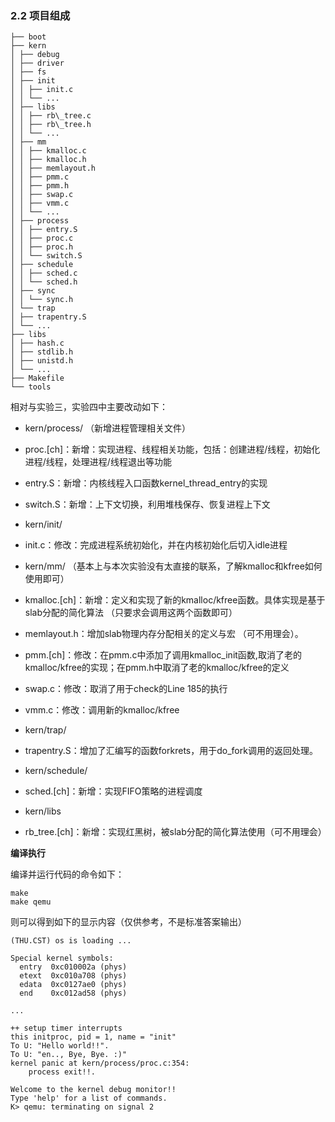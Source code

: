
### 2.2 项目组成 

```
├── boot   
├── kern  
│ ├── debug  
│ ├── driver  
│ ├── fs   
│ ├── init  
│ │ ├── init.c   
│ │ └── ...  
│ ├── libs  
│ │ ├── rb\_tree.c  
│ │ ├── rb\_tree.h  
│ │ └── ...   
│ ├── mm   
│ │ ├── kmalloc.c   
│ │ ├── kmalloc.h   
│ │ ├── memlayout.h   
│ │ ├── pmm.c   
│ │ ├── pmm.h   
│ │ ├── swap.c   
│ │ ├── vmm.c   
│ │ └── ...   
│ ├── process  
│ │ ├── entry.S  
│ │ ├── proc.c   
│ │ ├── proc.h  
│ │ └── switch.S  
│ ├── schedule  
│ │ ├── sched.c  
│ │ └── sched.h  
│ ├── sync  
│ │ └── sync.h  
│ └── trap  
│ ├── trapentry.S  
│ └── ...  
├── libs  
│ ├── hash.c   
│ ├── stdlib.h  
│ ├── unistd.h   
│ └── ...  
├── Makefile  
└── tools  
```

相对与实验三，实验四中主要改动如下：

- kern/process/ （新增进程管理相关文件） 
 - proc.[ch]：新增：实现进程、线程相关功能，包括：创建进程/线程，初始化进程/线程，处理进程/线程退出等功能
 - entry.S：新增：内核线程入口函数kernel\_thread\_entry的实现
 - switch.S：新增：上下文切换，利用堆栈保存、恢复进程上下文

- kern/init/
 - init.c：修改：完成进程系统初始化，并在内核初始化后切入idle进程

- kern/mm/ （基本上与本次实验没有太直接的联系，了解kmalloc和kfree如何使用即可）
 - kmalloc.[ch]：新增：定义和实现了新的kmalloc/kfree函数。具体实现是基于slab分配的简化算法 （只要求会调用这两个函数即可）
 - memlayout.h：增加slab物理内存分配相关的定义与宏 （可不用理会）。
 - pmm.[ch]：修改：在pmm.c中添加了调用kmalloc\_init函数,取消了老的kmalloc/kfree的实现；在pmm.h中取消了老的kmalloc/kfree的定义
 - swap.c：修改：取消了用于check的Line 185的执行
 - vmm.c：修改：调用新的kmalloc/kfree

- kern/trap/
 - trapentry.S：增加了汇编写的函数forkrets，用于do\_fork调用的返回处理。

- kern/schedule/
 - sched.[ch]：新增：实现FIFO策略的进程调度

- kern/libs
 - rb\_tree.[ch]：新增：实现红黑树，被slab分配的简化算法使用（可不用理会）

**编译执行**

编译并运行代码的命令如下：

```
make
make qemu
```

则可以得到如下的显示内容（仅供参考，不是标准答案输出）
```
(THU.CST) os is loading ...

Special kernel symbols:
  entry  0xc010002a (phys)
  etext  0xc010a708 (phys)
  edata  0xc0127ae0 (phys)
  end    0xc012ad58 (phys)

...

++ setup timer interrupts
this initproc, pid = 1, name = "init"
To U: "Hello world!!".
To U: "en.., Bye, Bye. :)"
kernel panic at kern/process/proc.c:354:
    process exit!!.

Welcome to the kernel debug monitor!!
Type 'help' for a list of commands.
K> qemu: terminating on signal 2
```
